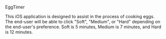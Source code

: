 EggTimer

This iOS application is designed to assist in the process of cooking eggs. The end-user will be able to click "Soft", "Medium", or "Hard" depending on the end-user's preference. Soft is 5 minutes, Medium is 7 minutes, and Hard is 12 minutes. 
